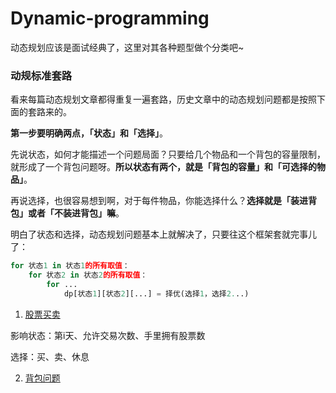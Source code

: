 # Dynamic-programming

动态规划应该是面试经典了，这里对其各种题型做个分类吧~



### 动规标准套路

看来每篇动态规划文章都得重复一遍套路，历史文章中的动态规划问题都是按照下面的套路来的。

**第一步要明确两点，「状态」和「选择」**。

先说状态，如何才能描述一个问题局面？只要给几个物品和一个背包的容量限制，就形成了一个背包问题呀。**所以状态有两个，就是「背包的容量」和「可选择的物品」**。

再说选择，也很容易想到啊，对于每件物品，你能选择什么？**选择就是「装进背包」或者「不装进背包」嘛**。

明白了状态和选择，动态规划问题基本上就解决了，只要往这个框架套就完事儿了：

```python
for 状态1 in 状态1的所有取值：
    for 状态2 in 状态2的所有取值：
        for ...
            dp[状态1][状态2][...] = 择优(选择1，选择2...)
```



1. [股票买卖](https://github.com/ZHHHH9980/Notes/blob/master/Notes/algorithm/labuladong/dynamic-programming/best-time-to-buy-and-sell-stock.md)

影响状态：第i天、允许交易次数、手里拥有股票数

选择：买、卖、休息

2. [背包问题]()
